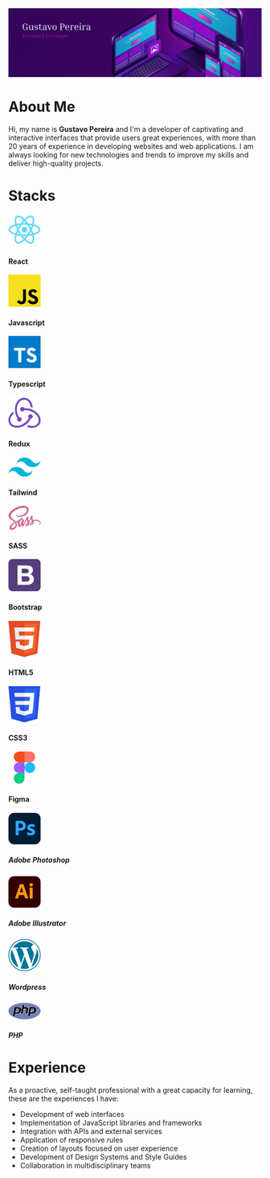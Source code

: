 <img src="images/header.png" />

# About Me
Hi, my name is <strong>Gustavo Pereira</strong> and I'm a developer of captivating and interactive interfaces that provide users great experiences, with more than 20 years of experience in developing websites and web applications. I am always looking for new technologies and trends to improve my skills and deliver high-quality projects.

# Stacks
<div>
    <div>
        <img style="width: 64px" src="images/reactjs.svg" /> <h4>React</h4>
    </div>
    <div>
        <img style="width: 64px" src="images/js.svg" /> <h4>Javascript</h4>
    </div>
    <div>
        <img style="width: 64px" src="images/typescript.svg" /> <h4>Typescript</h4>
    </div>
    <div>
        <img style="width: 64px" src="images/redux.svg" /> <h4>Redux</h4>
    </div>
    <div>
        <img style="width: 64px" src="images/tailwindcss.svg" /> <h4>Tailwind</h4>
    </div>
    <div>
        <img style="width: 64px" src="images/sass.svg" /> <h4>SASS</h4>
    </div>
    <div>
        <img style="width: 64px" src="images/bootstrap4.svg" /> <h4>Bootstrap</h4>
    </div>
    <div>
        <img style="width: 64px" src="images/html5.svg" /> <h4>HTML5</h4>
    </div>
    <div>
        <img style="width: 64px" src="images/css3.svg" /> <h4>CSS3</h4>
    </div>
    <div>
        <img style="width: 64px" src="images/figma.svg" /> <h4>Figma</h4>
    </div>
    <div>
        <img style="width: 64px" src="images/ps.svg" /> <h5>Adobe Photoshop</h5>
    </div>
    <div>
        <img style="width: 64px" src="images/ai.svg" /> <h5>Adobe Illustrator</h5>
    </div>
    <div>
        <img style="width: 64px" src="images/wordpress.svg" /> <h5>Wordpress</h5>
    </div>
    <div>
        <img style="width: 64px" src="images/php.svg" /> <h5>PHP</h5>
    </div>
</div>


# Experience
As a proactive, self-taught professional with a great capacity for learning, these are the experiences I have:
- Development of web interfaces
- Implementation of JavaScript libraries and frameworks
- Integration with APIs and external services
- Application of responsive rules
- Creation of layouts focused on user experience
- Development of Design Systems and Style Guides
- Collaboration in multidisciplinary teams

<!--
**gugarosp/gugarosp** is a ✨ _special_ ✨ repository because its `README.md` (this file) appears on your GitHub profile.

Here are some ideas to get you started:

- 🔭 I’m currently working on ...
- 🌱 I’m currently learning ...
- 👯 I’m looking to collaborate on ...
- 🤔 I’m looking for help with ...
- 💬 Ask me about ...
- 📫 How to reach me: ...
- 😄 Pronouns: ...
- ⚡ Fun fact: ...
- 👋 Hi there 
-->

